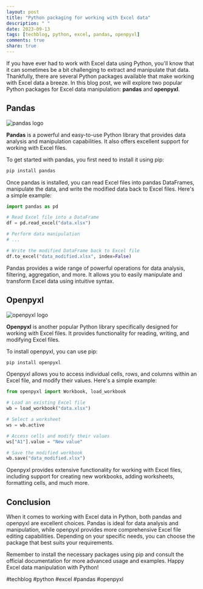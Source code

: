 ```yaml
---
layout: post
title: "Python packaging for working with Excel data"
description: " "
date: 2023-09-13
tags: [techblog, python, excel, pandas, openpyxl]
comments: true
share: true
---
```


If you have ever had to work with Excel data using Python, you'll know that it can sometimes be a bit challenging to extract and manipulate that data. Thankfully, there are several Python packages available that make working with Excel data a breeze. In this blog post, we will explore two popular Python packages for Excel data manipulation: **pandas** and **openpyxl**.

## Pandas

![pandas logo](https://pandas.pydata.org/static/img/pandas_logo.png)

**Pandas** is a powerful and easy-to-use Python library that provides data analysis and manipulation capabilities. It also offers excellent support for working with Excel files.

To get started with pandas, you first need to install it using pip:

```python
pip install pandas
```

Once pandas is installed, you can read Excel files into pandas DataFrames, manipulate the data, and write the modified data back to Excel files. Here's a simple example:

```python
import pandas as pd

# Read Excel file into a DataFrame
df = pd.read_excel("data.xlsx")

# Perform data manipulation
# ...

# Write the modified DataFrame back to Excel file
df.to_excel("data_modified.xlsx", index=False)
```

Pandas provides a wide range of powerful operations for data analysis, filtering, aggregation, and more. It allows you to easily manipulate and transform Excel data using intuitive syntax.

## Openpyxl

![openpyxl logo](https://openpyxl.readthedocs.io/en/stable/_static/openpyxllogo.png)

**Openpyxl** is another popular Python library specifically designed for working with Excel files. It provides functionality for reading, writing, and modifying Excel files.

To install openpyxl, you can use pip:

```python
pip install openpyxl
```

Openpyxl allows you to access individual cells, rows, and columns within an Excel file, and modify their values. Here's a simple example:

```python
from openpyxl import Workbook, load_workbook

# Load an existing Excel file
wb = load_workbook("data.xlsx")

# Select a worksheet
ws = wb.active

# Access cells and modify their values
ws["A1"].value = "New value"

# Save the modified workbook
wb.save("data_modified.xlsx")
```

Openpyxl provides extensive functionality for working with Excel files, including support for creating new workbooks, adding worksheets, formatting cells, and much more.

## Conclusion

When it comes to working with Excel data in Python, both pandas and openpyxl are excellent choices. Pandas is ideal for data analysis and manipulation, while openpyxl provides more comprehensive Excel file editing capabilities. Depending on your specific needs, you can choose the package that best suits your requirements.

Remember to install the necessary packages using pip and consult the official documentation for more advanced usage and examples. Happy Excel data manipulation with Python!

#techblog #python #excel #pandas #openpyxl
